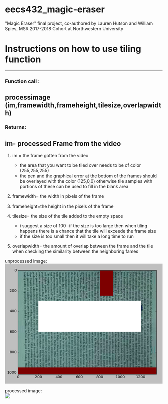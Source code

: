 # eecs432_magic-eraser
"Magic Eraser" final project, co-authored by Lauren Hutson and William Spies, MSR 2017-2018 Cohort at Northwestern University 

# Instructions on how to use tiling function
----------------
### Function call : 
processimage (im,framewidth,frameheight,tilesize,overlapwidth)
----------------
### Returns: 
im- processed Frame from the video 
----------------

1) im = the frame gotten from the video
	- the area that you want to be tiled over needs to be of color (255,255,255)
	- the pen and the graphical error at the bottom of the frames should be overlayed with the color 
	(125,0,0) otherwise tile samples with portions of these can be used to fill in the blank area

2) framewidth= the width in pixels of the frame

3) frameheight=the height in the pixels of the frame

4) tilesize= the size of the tile added to the empty space
	- i suggest a size of 100
	-if the size is too large then when tiling happens there is a chance that the tile will exceede
	the frame size
	- if the size is too small then it will take a long time to run
5) overlapwidth= the amount of overlap between the frame and the tile when checking the similarity between the neighboring fames

unprocessed image: 
<img src="./unprocessed_image.png" width="640"
      style="margin-left:auto; margin-right:auto; display:block;"/>

processed image:
<img src="./example_frame_processed_image.png" width="640"
      style="margin-left:auto; margin-right:auto; display:block;"/>